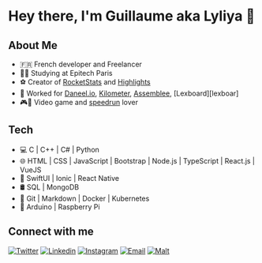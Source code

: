 # Hey there, I'm Guillaume aka Lyliya 👋

## About Me
- 🇫🇷 French developer and Freelancer
- 🧑‍💻 Studying at Epitech Paris
- ⚽ Creator of [RocketStats][rocketstats] and [Highlights][highlights]
- 💼 Worked for [Daneel.io][daneel], [Kilometer][kilometer], [Assemblee][assemblee], [Lexboard][lexboar]
- 🎮🏃 Video game and [speedrun][speedrun] lover

## Tech
- 💻 C | C++ | C# | Python
- 🌐 HTML | CSS | JavaScript | Bootstrap | Node.js | TypeScript | React.js | VueJS
- 📱 SwiftUI | Ionic | React Native
- 🛢 SQL | MongoDB
- 🔧 Git | Markdown | Docker | Kubernetes
- 🤖 Arduino | Raspberry Pi

## Connect with me

[![Twitter](https://img.shields.io/twitter/follow/Lyliiya?color=1DA1F2&logo=twitter&style=for-the-badge)][twitter]
[![Linkedin](https://img.shields.io/badge/LinkedIn-Guillaume%20Guerin-blue?style=for-the-badge&logo=linkedin)][linkedin]
[![Instagram](https://img.shields.io/badge/Instagram-Lyliya__-e1306c?style=for-the-badge&logo=instagram)][instagram]
[![Email](https://img.shields.io/badge/Email-guillaume.guerin@epitech.eu-red?style=for-the-badge&logo=gmail)][email]
[![Malt](https://img.shields.io/badge/Malt-Guillaume%20Guerin-red?style=for-the-badge)][malt]

[rocketstats]: https://bakkesplugins.com/plugins/view/30
[twitter]: https://twitter.com/Lyliiya
[daneel]: https://daneel.io/
[kilometer]: https://kilometer.fr/
[assemblee]: https://assemblee.io/
[speedrun]: https://www.speedrun.com/user/Lyliya
[linkedin]: https://www.linkedin.com/in/guillaume-guerin-6b1650135/
[instagram]: https://www.instagram.com/lyliya__/
[email]: mailto:guillaume.guerin@epitech.eu
[malt]: https://www.malt.fr/profile/guillaumeguerin2
[lexboard]: https://lexboard.fr/
[highlights]: https://highlights.lyliya.fr/

